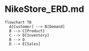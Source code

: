 # NikeStore_ERD.md


```mermaid
flowchart TB
  A[Customer] --> B[Demand]
  B --> C[Product]
  C --> D[Inventory]
  B --> D
  D --> E[Sales]

  ```